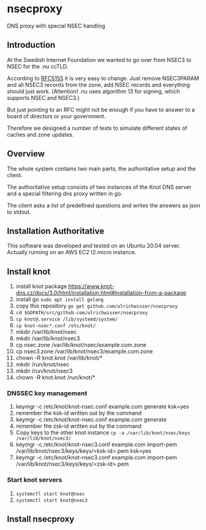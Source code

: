 # nsecproxy
DNS proxy with special NSEC handling

## Introduction
At the Swedish Internet Foundation we wanted to go over from NSEC3 to NSEC for the .nu ccTLD.

According to [RFC5155](https://tools.ietf.org/html/rfc5155#section-10.5) it is very easy
to change. Just remove NSEC3PARAM and all NSEC3 records from the zone, add NSEC records
and everything should just work. (Attention! .nu uses algorithm 13 for signing, which supports NSEC and NSEC3.)

But just pointing to an RFC might not be enough if you have to answer to a board
of directors or your government.

Therefore we designed a number of tests to simulate different states of caches and
zone updates.

## Overview
The whole system contains two main parts, the authoritative setup and the client.

The authoritative setup consists of two instances of the Knot DNS server and a
special filtering dns proxy written in go.

The client asks a list of predefined questions and writes the answers as json to stdout.

## Installation Authoritative
This software was developed and tested on an Ubuntu 20.04 server. Actually running on an AWS EC2 t2.micro instance.

## Install knot
1. install knot package https://www.knot-dns.cz/docs/3.0/html/installation.html#installation-from-a-package
1. install go `sudo apt install golang`
1. copy this repository `go get github.com/ulrichwisser/nsecproxy`
1. `cd $GOPATH/src/github.com/ulrichwisser/nsecproxy`
1. `cp knot@.service /lib/systemd/system/`
1. `cp knot-nsec*.conf /etc/knot/`
1. mkdir /var/lib/knot/nsec
1. mkdir /var/lib/knot/nsec3
1. cp nsec.zone /var/lib/knot/nsec/example.com.zone
1. cp nsec3.zone /var/lib/knot/nsec3/example.com.zone
1. chown -R knot.knot /var/lib/knot/*
1. mkdir /run/knot/nsec
1. mkdir /run/knot/nsec3
1. chown -R knot.knot /run/knot/*

### DNSSEC key management
1. keymgr -c /etc/knot/knot-nsec.conf example.com generate ksk=yes
1. remember the ksk-id written out by the command
1. keymgr -c /etc/knot/knot-nsec.conf example.com generate
1. remember the zsk-id written out by the command
1. Copy keys to the other knot instance `cp -a /var/lib/knot/nsec/keys /var/lib/knot/nsec3/`
1. keymgr -c /etc/knot/knot-nsec3.conf example.com import-pem /var/lib/knot/nsec3/keys/keys/&lt;ksk-id&gt;.pem ksk=yes
1. keymgr -c /etc/knot/knot-nsec3.conf example.com import-pem /var/lib/knot/nsec3/keys/keys/&lt;zsk-id&gt;.pem

### Start knot servers
1. `systemctl start knot@nsec`
1. `systemctl start knot@nsec3`

## Install nsecproxy
